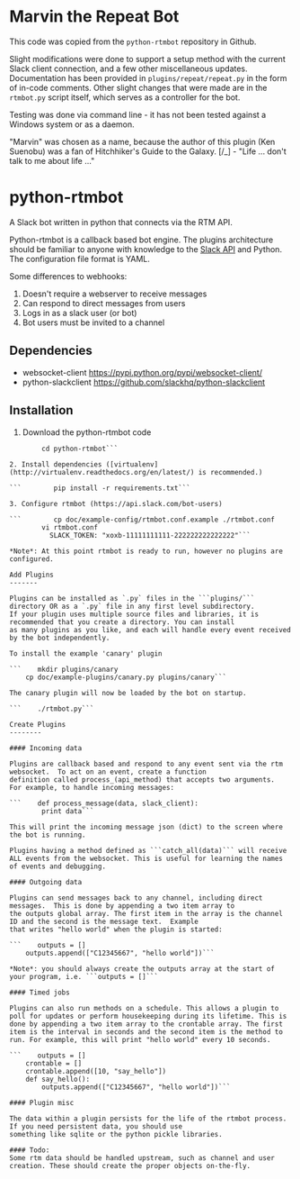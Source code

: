 # Marvin the Repeat Bot

This code was copied from the `python-rtmbot` repository in Github.

Slight modifications were done to support a setup method with the current Slack client connection, and a few other miscellaneous
updates.  Documentation has been provided in `plugins/repeat/repeat.py` in the form of in-code comments.  Other slight changes
that were made are in the `rtmbot.py` script itself, which serves as a controller for the bot.

Testing was done via command line - it has not been tested against a Windows system or as a daemon.

"Marvin" was chosen as a name, because the author of this plugin (Ken Suenobu) was a fan of Hitchhiker's Guide to the Galaxy.
[/_\] - "Life ... don't talk to me about life ..."

# python-rtmbot

A Slack bot written in python that connects via the RTM API.

Python-rtmbot is a callback based bot engine. The plugins architecture should be familiar to anyone with knowledge to
the [Slack API](https://api.slack.com) and Python. The configuration file format is YAML.

Some differences to webhooks:

1. Doesn't require a webserver to receive messages
2. Can respond to direct messages from users
3. Logs in as a slack user (or bot)
4. Bot users must be invited to a channel

Dependencies
----------
* websocket-client https://pypi.python.org/pypi/websocket-client/
* python-slackclient https://github.com/slackhq/python-slackclient

Installation
-----------

1. Download the python-rtmbot code

```        git clone git@github.com:slackhq/python-rtmbot.git
        cd python-rtmbot```

2. Install dependencies ([virtualenv](http://virtualenv.readthedocs.org/en/latest/) is recommended.)

```        pip install -r requirements.txt```

3. Configure rtmbot (https://api.slack.com/bot-users)
        
```        cp doc/example-config/rtmbot.conf.example ./rtmbot.conf
        vi rtmbot.conf
          SLACK_TOKEN: "xoxb-11111111111-222222222222222"```

*Note*: At this point rtmbot is ready to run, however no plugins are configured.

Add Plugins
-------

Plugins can be installed as `.py` files in the ```plugins/``` directory OR as a `.py` file in any first level subdirectory.
If your plugin uses multiple source files and libraries, it is recommended that you create a directory. You can install
as many plugins as you like, and each will handle every event received by the bot independently.

To install the example 'canary' plugin

```    mkdir plugins/canary
    cp doc/example-plugins/canary.py plugins/canary```

The canary plugin will now be loaded by the bot on startup.

```    ./rtmbot.py```

Create Plugins
--------

#### Incoming data

Plugins are callback based and respond to any event sent via the rtm websocket.  To act on an event, create a function
definition called process_(api_method) that accepts two arguments.  For example, to handle incoming messages:

```    def process_message(data, slack_client):
        print data```

This will print the incoming message json (dict) to the screen where the bot is running.

Plugins having a method defined as ```catch_all(data)``` will receive ALL events from the websocket. This is useful for learning the names of events and debugging.

#### Outgoing data

Plugins can send messages back to any channel, including direct messages.  This is done by appending a two item array to
the outputs global array. The first item in the array is the channel ID and the second is the message text.  Example
that writes "hello world" when the plugin is started:

```    outputs = []
    outputs.append(["C12345667", "hello world"])```

*Note*: you should always create the outputs array at the start of your program, i.e. ```outputs = []```

#### Timed jobs

Plugins can also run methods on a schedule. This allows a plugin to poll for updates or perform housekeeping during its lifetime. This is done by appending a two item array to the crontable array. The first item is the interval in seconds and the second item is the method to run. For example, this will print "hello world" every 10 seconds.

```    outputs = []
    crontable = []
    crontable.append([10, "say_hello"])
    def say_hello():
        outputs.append(["C12345667", "hello world"])```

#### Plugin misc

The data within a plugin persists for the life of the rtmbot process. If you need persistent data, you should use
something like sqlite or the python pickle libraries.

#### Todo:
Some rtm data should be handled upstream, such as channel and user creation. These should create the proper objects on-the-fly.
